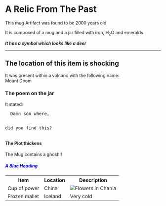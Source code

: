 <html>
<CSS>
<head>
    <link rel="stylesheet" href="styles.css">
<title>Archeaological Artifacts</title>
</head>
<body style="backgroundcolor:powderblue;">

<h1>A Relic From The Past</h1>
<p>This <del>mug</del> Artifact was found to be 2000 years old</p>
<p>It is composed of a mug and a jar filled with iron, H<sub>2</sub>O and emeralds</p>
<p><b><i>It has a symbol which looks like a deer</i></b></p>
<hr>
<h2>The location of this item is shocking</h2>
<p>It was present within a volcano with the following name:<br>Mount Doom</p>
<h3>The poem on the jar</h3>
<p>It stated:</p>
<pre>
  Damn son where,
  
 did you find this?
</pre>
<h4 style="backgroundcolor:tomato;">The Plot thickens</h4>
<p style="backgroundcolor:tomato;">The Mug contains a ghost!!!</p>
<h5 style="color:blue;">A Blue Heading</h5>
<table>
    <tr>
        <th>Item</th>
        <th>Location</th>
        <th>Description</th>
    </tr>
    <tr>
        <td>Cup of power</td>
        <td>China</td>
        <td><img src="img_chania.jpg" alt="Flowers in Chania"></td>
    </tr>
    <tr>
        <td>Frozen mallet</td>
        <td>Iceland</td>
        <td>Very cold</td>
    </tr>
</table>
</body>
</CSS>
</html>
